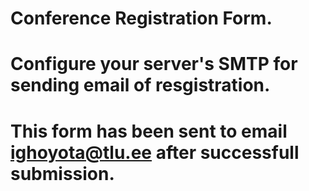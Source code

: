 # Conference Registration Form.
# Configure your server's SMTP for sending email of resgistration.
# This form has been sent to email ighoyota@tlu.ee after successfull submission.